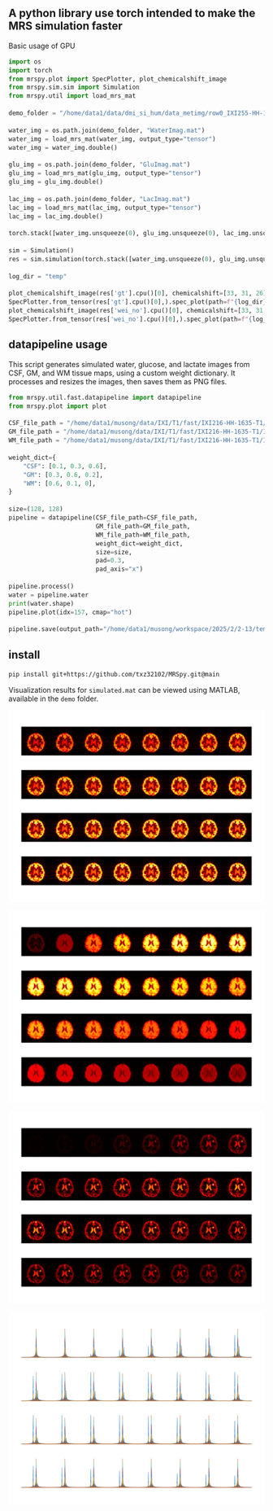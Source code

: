 ## A python library use torch intended to make the MRS simulation faster

Basic usage of GPU

```python
import os
import torch
from mrspy.plot import SpecPlotter, plot_chemicalshift_image
from mrspy.sim.sim import Simulation
from mrspy.util import load_mrs_mat

demo_folder = "/home/data1/data/dmi_si_hum/data_metimg/row0_IXI255-HH-1882-T1"

water_img = os.path.join(demo_folder, "WaterImag.mat")
water_img = load_mrs_mat(water_img, output_type="tensor")
water_img = water_img.double()

glu_img = os.path.join(demo_folder, "GluImag.mat")
glu_img = load_mrs_mat(glu_img, output_type="tensor")
glu_img = glu_img.double()

lac_img = os.path.join(demo_folder, "LacImag.mat")
lac_img = load_mrs_mat(lac_img, output_type="tensor")
lac_img = lac_img.double()

torch.stack([water_img.unsqueeze(0), glu_img.unsqueeze(0), lac_img.unsqueeze(0)], dim=1).shape

sim = Simulation()
res = sim.simulation(torch.stack([water_img.unsqueeze(0), glu_img.unsqueeze(0), lac_img.unsqueeze(0)], dim=1))

log_dir = "temp"

plot_chemicalshift_image(res['gt'].cpu()[0], chemicalshift=[33, 31, 26], save_path=f'{log_dir}/test_gt', order=['water_33', 'glu_31', 'lac_26'])
SpecPlotter.from_tensor(res['gt'].cpu()[0],).spec_plot(path=f"{log_dir}/gt_spec_python.png", idx=10, dpi=100, order=['water_33', 'glu_31', 'lac_26'])
plot_chemicalshift_image(res['wei_no'].cpu()[0], chemicalshift=[33, 31, 26], save_path=f'{log_dir}/test_wei_no')
SpecPlotter.from_tensor(res['wei_no'].cpu()[0],).spec_plot(path=f"{log_dir}/wei_no_spec_python.png", idx=10, dpi=100)
```

## datapipeline usage

This script generates simulated water, glucose, and lactate images from CSF, GM, and WM tissue maps, using a custom weight dictionary. It processes and resizes the images, then saves them as PNG files.

```python
from mrspy.util.fast.datapipeline import datapipeline 
from mrspy.plot import plot

CSF_file_path = "/home/data1/musong/data/IXI/T1/fast/IXI216-HH-1635-T1/IXI216-HH-1635-T1_pve_0.nii.gz"
GM_file_path = "/home/data1/musong/data/IXI/T1/fast/IXI216-HH-1635-T1/IXI216-HH-1635-T1_pve_1.nii.gz"
WM_file_path = "/home/data1/musong/data/IXI/T1/fast/IXI216-HH-1635-T1/IXI216-HH-1635-T1_pve_2.nii.gz"

weight_dict={
    "CSF": [0.1, 0.3, 0.6],
    "GM": [0.3, 0.6, 0.2],
    "WM": [0.6, 0.1, 0],
}

size=(128, 128)
pipeline = datapipeline(CSF_file_path=CSF_file_path, 
                        GM_file_path=GM_file_path, 
                        WM_file_path=WM_file_path, 
                        weight_dict=weight_dict, 
                        size=size, 
                        pad=0.3, 
                        pad_axis="x")

pipeline.process()
water = pipeline.water
print(water.shape)
pipeline.plot(idx=157, cmap="hot")

pipeline.save(output_path="/home/data1/musong/workspace/2025/2/2-13/temp", output_type="png")
```

## install

```bash
pip install git+https://github.com/txz32102/MRSpy.git@main
```

Visualization results for `simulated.mat` can be viewed using MATLAB, available in the `demo` folder.

![Glutamate Ground Truth](./demo/fig/glu_gt.png)

![Water Ground Truth](./demo/fig/water_gt.png)

![Lactate Ground Truth](./demo/fig/lac_gt.png)

![Spectroscopy Ground Truth](./demo/fig/spectroscopy_plot_gt.png)
